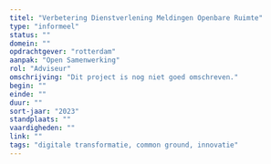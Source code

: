 ```yaml
---
titel: "Verbetering Dienstverlening Meldingen Openbare Ruimte"
type: "informeel"
status: ""
domein: ""
opdrachtgever: "rotterdam"
aanpak: "Open Samenwerking"
rol: "Adviseur"
omschrijving: "Dit project is nog niet goed omschreven."
begin: ""
einde: ""
duur: ""
sort-jaar: "2023"
standplaats: ""
vaardigheden: ""
link: ""
tags: "digitale transformatie, common ground, innovatie"
---
```

